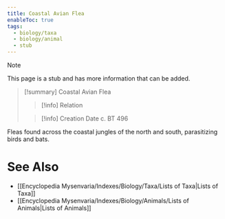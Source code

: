 ```yaml
---
title: Coastal Avian Flea
enableToc: true
tags:
  - biology/taxa
  - biology/animal
  - stub
---
```


> [!note]
> This page is a stub and has more information that can be added.

> [!summary] Coastal Avian Flea
> > [!info] Relation
>
> > [!info] Creation Date
> > c. BT 496

Fleas found across the coastal jungles of the north and south, parasitizing birds and bats.

# See Also
- [[Encyclopedia Mysenvaria/Indexes/Biology/Taxa/Lists of Taxa|Lists of Taxa]]
- [[Encyclopedia Mysenvaria/Indexes/Biology/Animals/Lists of Animals|Lists of Animals]]
